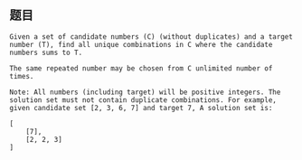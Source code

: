 ## 题目
    Given a set of candidate numbers (C) (without duplicates) and a target number (T), find all unique combinations in C where the candidate numbers sums to T.

    The same repeated number may be chosen from C unlimited number of times.

    Note: All numbers (including target) will be positive integers. The solution set must not contain duplicate combinations. For example, given candidate set [2, 3, 6, 7] and target 7, A solution set is:

    [
        [7],
        [2, 2, 3]
    ]
